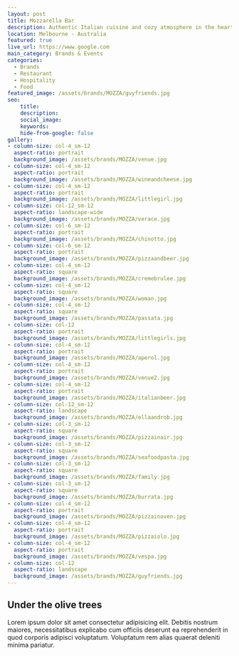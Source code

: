 ```yaml
---
layout: post
title: Mozzarella Bar
description: Authentic Italian cuisine and cozy atmosphere in the heart of Seddon 
location: Melbourne - Australia
featured: true
live_url: https://www.google.com
main_category: Brands & Events
categories:
  - Brands
  - Restaurant
  - Hospitality
  - Food
featured_image: /assets/brands/MOZZA/guyfriends.jpg
seo:
    title:
    description:
    social_image:
    keywords:
    hide-from-google: false 
gallery:
- column-size: col-4_sm-12
  aspect-ratio: portrait
  background_image: /assets/brands/MOZZA/venue.jpg
- column-size: col-4_sm-12
  aspect-ratio: portrait
  background_image: /assets/brands/MOZZA/wineandcheese.jpg
- column-size: col-4_sm-12
  aspect-ratio: portrait
  background_image: /assets/brands/MOZZA/littlegirl.jpg
- column-size: col-12_sm-12
  aspect-ratio: landscape-wide
  background_image: /assets/brands/MOZZA/verace.jpg
- column-size: col-6_sm-12
  aspect-ratio: portrait
  background_image: /assets/brands/MOZZA/chinotto.jpg
- column-size: col-6_sm-12
  aspect-ratio: portrait
  background_image: /assets/brands/MOZZA/pizzaandbeer.jpg
- column-size: col-4_sm-12
  aspect-ratio: square
  background_image: /assets/brands/MOZZA/cremebrulee.jpg
- column-size: col-4_sm-12
  aspect-ratio: square
  background_image: /assets/brands/MOZZA/woman.jpg
- column-size: col-4_sm-12
  aspect-ratio: square
  background_image: /assets/brands/MOZZA/passata.jpg
- column-size: col-12
  aspect-ratio: portrait
  background_image: /assets/brands/MOZZA/littlegirls.jpg
- column-size: col-4_sm-12
  aspect-ratio: portrait
  background_image: /assets/brands/MOZZA/aperol.jpg
- column-size: col-4_sm-12
  aspect-ratio: portrait
  background_image: /assets/brands/MOZZA/venue2.jpg
- column-size: col-4_sm-12
  aspect-ratio: portrait
  background_image: /assets/brands/MOZZA/italianbeer.jpg
- column-size: col-12_sm-12
  aspect-ratio: landscape
  background_image: /assets/brands/MOZZA/ellaandrob.jpg
- column-size: col-3_sm-12
  aspect-ratio: square
  background_image: /assets/brands/MOZZA/pizzainair.jpg
- column-size: col-3_sm-12
  aspect-ratio: square
  background_image: /assets/brands/MOZZA/seafoodpasta.jpg
- column-size: col-3_sm-12
  aspect-ratio: square
  background_image: /assets/brands/MOZZA/family.jpg
- column-size: col-3_sm-12
  aspect-ratio: square
  background_image: /assets/brands/MOZZA/burrata.jpg
- column-size: col-4_sm-12
  aspect-ratio: portrait
  background_image: /assets/brands/MOZZA/pizzainoven.jpg
- column-size: col-4_sm-12
  aspect-ratio: portrait
  background_image: /assets/brands/MOZZA/pizzaiolo.jpg
- column-size: col-4_sm-12
  aspect-ratio: portrait
  background_image: /assets/brands/MOZZA/vespa.jpg
- column-size: col-12
  aspect-ratio: landscape
  background_image: /assets/brands/MOZZA/guyfriends.jpg
---
```


## Under the olive trees

Lorem ipsum dolor sit amet consectetur adipisicing elit. Debitis nostrum maiores, necessitatibus explicabo cum officiis deserunt ea reprehenderit in quod corporis adipisci voluptatum. Voluptatum rem alias quaerat deleniti minima pariatur.


